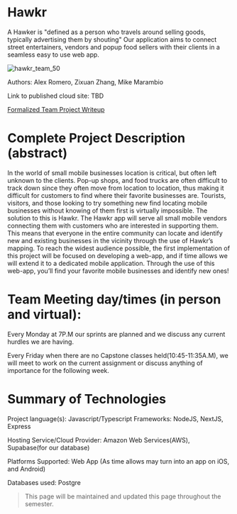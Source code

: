 # Hawkr

A Hawker is "defined as a person who travels around selling goods, typically advertising them by shouting" Our application aims to connect street entertainers, vendors and popup food sellers with their clients in a seamless easy to use web app.

![hawkr_team_50](https://capstone-cs.eng.utah.edu/groups/hawkr/-/wikis/uploads/e3b7eb83aa7becf443fefb8d9fa855a6/hawkr_team_50.jpg)

Authors: Alex Romero, Zixuan Zhang, Mike Marambio

Link to published cloud site: TBD

[Formalized Team Project Writeup](https://docs.google.com/document/d/1lMkBMix7LFE7FiyNj-BaNz_ERZAy1MkaqYW19PvmWDU/edit?usp=sharing)

# Complete Project Description (abstract)

In the world of small mobile businesses location is critical, but often left unknown to the clients. Pop-up shops, and food trucks are often difficult to track down since they often move from location to location, thus making it difficult for customers to find where their favorite businesses are. Tourists, visitors, and those looking to try something new find locating mobile businesses without knowing of them first is virtually impossible. The solution to this is Hawkr. The Hawkr app will serve all small mobile vendors connecting them with customers who are interested in supporting them. This means that everyone in the entire community can locate and identify new and existing businesses in the vicinity through the use of Hawkr’s mapping. To reach the widest audience possible, the first implementation of this project will be focused on developing a web-app, and if time allows we will extend it to a dedicated mobile application. Through the use of this web-app, you’ll find your favorite mobile businesses and identify new ones!

# Team Meeting day/times (in person and virtual):

Every Monday at 7P.M our sprints are planned and we discuss any current hurdles we are having.

Every Friday when there are no Capstone classes held(10:45-11:35A.M), we will meet to work on the current assignment or discuss anything of importance for the following week.

# Summary of Technologies

Project language(s): Javascript/Typescript Frameworks: NodeJS, NextJS, Express

Hosting Service/Cloud Provider: Amazon Web Services(AWS), Supabase(for our database)

Platforms Supported: Web App (As time allows may turn into an app on iOS, and Android)

Databases used: Postgre

> This page will be maintained and updated this page throughout the semester.
